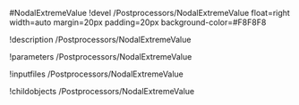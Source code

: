 <!-- MOOSE Object Documentation Stub: Remove this when content is added. -->
#NodalExtremeValue
!devel /Postprocessors/NodalExtremeValue float=right width=auto margin=20px padding=20px background-color=#F8F8F8

!description /Postprocessors/NodalExtremeValue

!parameters /Postprocessors/NodalExtremeValue

!inputfiles /Postprocessors/NodalExtremeValue

!childobjects /Postprocessors/NodalExtremeValue
